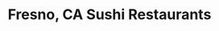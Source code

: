 ---
layout: city
title: Fresno, CA Sushi Restaurants
permalink: /california/fresno/
stateAbbr: CA
stateName: California
cityName: Fresno

---